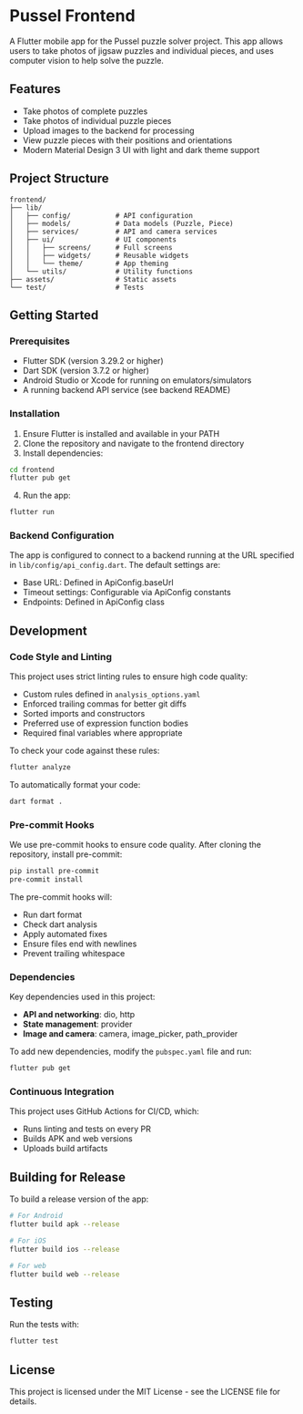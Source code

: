 # Pussel Frontend

A Flutter mobile app for the Pussel puzzle solver project. This app allows users to take photos of jigsaw puzzles and individual pieces, and uses computer vision to help solve the puzzle.

## Features

- Take photos of complete puzzles
- Take photos of individual puzzle pieces
- Upload images to the backend for processing
- View puzzle pieces with their positions and orientations
- Modern Material Design 3 UI with light and dark theme support

## Project Structure

```
frontend/
├── lib/
│   ├── config/           # API configuration
│   ├── models/           # Data models (Puzzle, Piece)
│   ├── services/         # API and camera services
│   ├── ui/               # UI components
│   │   ├── screens/      # Full screens
│   │   ├── widgets/      # Reusable widgets
│   │   └── theme/        # App theming
│   └── utils/            # Utility functions
├── assets/               # Static assets
└── test/                 # Tests
```

## Getting Started

### Prerequisites

- Flutter SDK (version 3.29.2 or higher)
- Dart SDK (version 3.7.2 or higher)
- Android Studio or Xcode for running on emulators/simulators
- A running backend API service (see backend README)

### Installation

1. Ensure Flutter is installed and available in your PATH
2. Clone the repository and navigate to the frontend directory
3. Install dependencies:

```bash
cd frontend
flutter pub get
```

4. Run the app:

```bash
flutter run
```

### Backend Configuration

The app is configured to connect to a backend running at the URL specified in `lib/config/api_config.dart`. The default settings are:
- Base URL: Defined in ApiConfig.baseUrl
- Timeout settings: Configurable via ApiConfig constants
- Endpoints: Defined in ApiConfig class

## Development

### Code Style and Linting

This project uses strict linting rules to ensure high code quality:

- Custom rules defined in `analysis_options.yaml`
- Enforced trailing commas for better git diffs
- Sorted imports and constructors
- Preferred use of expression function bodies
- Required final variables where appropriate

To check your code against these rules:

```bash
flutter analyze
```

To automatically format your code:

```bash
dart format .
```

### Pre-commit Hooks

We use pre-commit hooks to ensure code quality. After cloning the repository, install pre-commit:

```bash
pip install pre-commit
pre-commit install
```

The pre-commit hooks will:
- Run dart format
- Check dart analysis
- Apply automated fixes
- Ensure files end with newlines
- Prevent trailing whitespace

### Dependencies

Key dependencies used in this project:

- **API and networking**: dio, http
- **State management**: provider
- **Image and camera**: camera, image_picker, path_provider

To add new dependencies, modify the `pubspec.yaml` file and run:

```bash
flutter pub get
```

### Continuous Integration

This project uses GitHub Actions for CI/CD, which:
- Runs linting and tests on every PR
- Builds APK and web versions
- Uploads build artifacts

## Building for Release

To build a release version of the app:

```bash
# For Android
flutter build apk --release

# For iOS
flutter build ios --release

# For web
flutter build web --release
```

## Testing

Run the tests with:

```bash
flutter test
```

## License

This project is licensed under the MIT License - see the LICENSE file for details.
